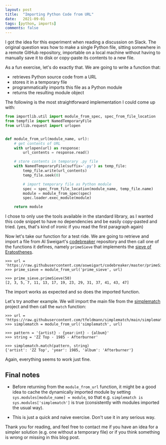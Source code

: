 ```yaml
---
layout: post
title:  "Importing Python Code from URL"
date:   2021-09-01
tags: [python, imports]
comments: false
---
```


I got the idea for this experiment when reading a discussion on Slack.
The original question was how to make a single Python file, sitting somewhere
in a remote GitHub repository, importable on a local machine without having
to manually save it to disk or copy-paste its contents to a new file.

As a fun exercise, let's do exactly that. We are going to write a function that:
- retrieves Python source code from a URL
- stores it in a temporary file
- programmatically imports this file as a Python module
- returns the resulting module object

The following is the most straightforward implementation I could come up with:

```python
from importlib.util import module_from_spec, spec_from_file_location
from tempfile import NamedTemporaryFile
from urllib.request import urlopen


def module_from_url(module_name, url):
    # get contents of URL
    with urlopen(url) as response:
        url_contents = response.read()

    # store contents in temporary .py file
    with NamedTemporaryFile(suffix='.py') as temp_file:
        temp_file.write(url_contents)
        temp_file.seek(0)

        # import temporary file as Python module
        spec = spec_from_file_location(module_name, temp_file.name)
        module = module_from_spec(spec)
        spec.loader.exec_module(module)

    return module
```

I chose to only use the tools available in the standard library, as I wanted
this code snippet to have no dependencies and be easily copy-pasted and tried.
(yes, that's kind of ironic if you read the first paragraph again)

Now let's take our function for a test ride. We are going to retrieve and import
a file from Al Sweigart's [codebreaker][codebreaker] repository and then call
one of the functions it defines, namely `primeSieve` that implements the
[sieve of Eratosthenes][sieve].

```
>>> url = 'https://raw.githubusercontent.com/asweigart/codebreaker/master/primeSieve.py'
>>> prime_sieve = module_from_url('prime_sieve', url)

>>> prime_sieve.primeSieve(50)
[2, 3, 5, 7, 11, 13, 17, 19, 23, 29, 31, 37, 41, 43, 47]
```

The import works as expected and so does the imported function.

Let's try another example. We will import the main file from the
[simplematch][simplematch] project and then call the `match` function:

```
>>> url = 'https://raw.githubusercontent.com/tfeldmann/simplematch/main/simplematch.py'
>>> simplematch = module_from_url('simplematch', url)

>>> pattern = '{artist} - {year:int} - {album}'
>>> string = 'ZZ Top - 1985 - Afterburner'

>>> simplematch.match(pattern, string)
{'artist': 'ZZ Top', 'year': 1985, 'album': 'Afterburner'}
```

Again, everything seems to work just fine.

## Final notes

- Before returning from the `module_from_url` function, it might be a good idea
to cache the dynamically imported module by setting
`sys.modules[module_name] = module`, so that e.g.
`simplematch is sys.modules['simplematch']` is true (consistently with modules
imported the usual way).

- This is just a quick and naive exercise. Don't use it in any serious way.

Thank you for reading, and feel free to contact me if you have an idea for a
simpler solution (e.g. one without a temporary file) or if you think something
is wrong or missing in this blog post.

[codebreaker]: https://github.com/asweigart/codebreaker
[sieve]: https://en.wikipedia.org/wiki/Sieve_of_Eratosthenes
[simplematch]: https://github.com/tfeldmann/simplematch
